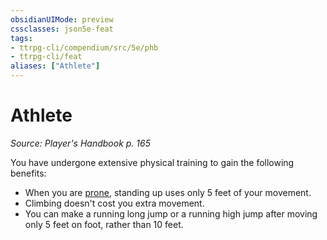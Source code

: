```yaml
---
obsidianUIMode: preview
cssclasses: json5e-feat
tags:
- ttrpg-cli/compendium/src/5e/phb
- ttrpg-cli/feat
aliases: ["Athlete"]
---
```

# Athlete
*Source: Player's Handbook p. 165*  

You have undergone extensive physical training to gain the following benefits:

- When you are [prone](3-Mechanics/CLI/rules/conditions.md#Prone), standing up uses only 5 feet of your movement.  
- Climbing doesn't cost you extra movement.  
- You can make a running long jump or a running high jump after moving only 5 feet on foot, rather than 10 feet.